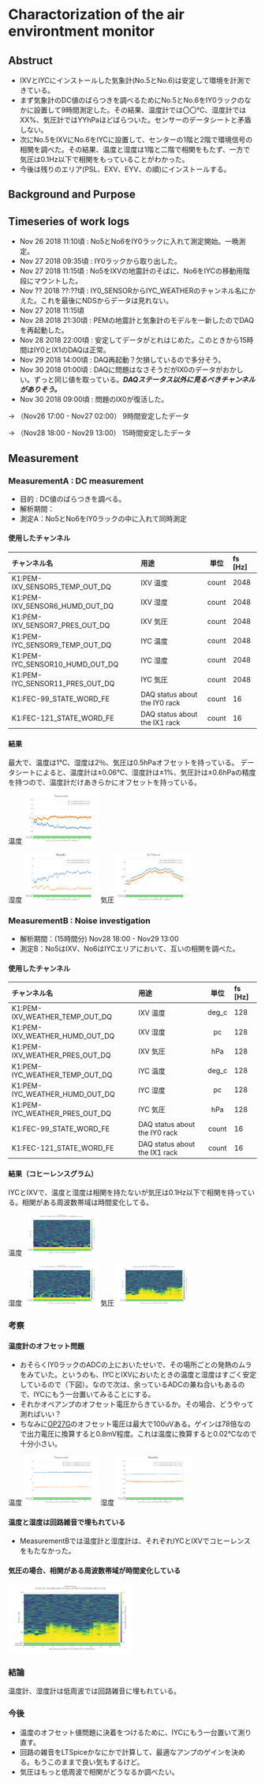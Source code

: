 # Charactorization of the air environtment monitor
## Abstruct
* IXVとIYCにインストールした気象計(No.5とNo.6)は安定して環境を計測できている。
* まず気象計のDC値のばらつきを調べるためにNo.5とNo.6をIY0ラックのなかに設置して9時間測定した。その結果、温度計では〇〇℃、湿度計ではXX%、気圧計ではYYhPaほどばらついた。センサーのデータシートと矛盾しない。
* 次にNo.5をIXVにNo.6をIYCに設置して、センターの1階と2階で環境信号の相関を調べた。その結果、温度と湿度は1階と二階で相関をもたず、一方で気圧は0.1Hz以下で相関をもっていることがわかった。
* 今後は残りのエリア(PSL、EXV、EYV、の順)にインストールする。


## Background and Purpose

 


## Timeseries of work logs
* Nov 26 2018 11:10頃 : No5とNo6をIY0ラックに入れて測定開始。一晩測定。
* Nov 27 2018 09:35頃 : IY0ラックから取り出した。
* Nov 27 2018 11:15頃 : No5をIXVの地震計のそばに、No6をIYCの移動用階段にマウントした。
* Nov ?? 2018 ??:??頃 : IY0_SENSORからIYC_WEATHERのチャンネル名にかえた。これを最後にNDSからデータは見れない。
* Nov 27 2018 11:15頃
* Nov 28 2018 21:30頃 : PEMの地震計と気象計のモデルを一新したのでDAQを再起動した。
* Nov 28 2018 22:00頃 : 安定してデータがとれはじめた。このときから15時間はIY0とIX1のDAQは正常。
* Nov 29 2018 14:00頃 : DAQ再起動？欠損しているので多分そう。
* Nov 30 2018 01:00頃 : DAQに問題はなさそうだがIX0のデータがおかしい。ずっと同じ値を取っている。***DAQステータス以外に見るべきチャンネルがありそう。***
* Nov 30 2018 09:00頃 : 問題のIX0が復活した。

-> （Nov26 17:00 - Nov27 02:00） 9時間安定したデータ

-> （Nov28 18:00 - Nov29 13:00） 15時間安定したデータ



## Measurement
### MeasurementA : DC measurement
* 目的 : DC値のばらつきを調べる。
* 解析期間：
* 測定A：No5とNo6をIY0ラックの中に入れて同時測定

#### 使用したチャンネル
| チャンネル名 | 用途 | 単位 | fs [Hz] |
|:-----------|:----|:----:|:--------|
| K1:PEM-IXV\_SENSOR5\_TEMP\_OUT\_DQ | IXV 温度 | count | 2048 |
| K1:PEM-IXV\_SENSOR6\_HUMD\_OUT\_DQ | IXV 湿度 | count | 2048 |
| K1:PEM-IXV\_SENSOR7\_PRES\_OUT\_DQ | IXV 気圧 | count | 2048 |
| K1:PEM-IYC\_SENSOR9\_TEMP\_OUT\_DQ | IYC 温度 | count | 2048 |
| K1:PEM-IYC\_SENSOR10\_HUMD\_OUT\_DQ | IYC 湿度 | count | 2048 |
| K1:PEM-IYC\_SENSOR11\_PRES\_OUT\_DQ | IYC 気圧 | count | 2048 |
| K1:FEC-99\_STATE\_WORD\_FE | DAQ status about the IY0 rack | count | 16 |
| K1:FEC-121\_STATE\_WORD\_FE | DAQ status about the IX1 rack | count | 16 |

#### 結果
最大で、温度は1℃、湿度は2％、気圧は0.5hPaオフセットを持っている。
データシートによると、温度計は±0.06℃、湿度計は±1%、気圧計は±0.6hPaの精度を持つので、温度計だけあきらかにオフセットを持っている。

温度
<img src='./measurementA/TimeSeries_temp.png' width='30%'>

湿度
<img src='./measurementA/TimeSeries_humd.png' width='30%'>
気圧
<img src='./measurementA/TimeSeries_baro.png' width='30%'>


### MeasurementB : Noise investigation
* 解析期間：(15時間分) Nov28 18:00 -  Nov29 13:00
* 測定B：No5はIXV、No6はIYCエリアにおいて、互いの相関を調べた。


#### 使用したチャンネル

| チャンネル名 | 用途 | 単位 | fs [Hz] |
|:-----------|:----|:----:|:--------|
| K1:PEM-IXV\_WEATHER\_TEMP\_OUT\_DQ | IXV 温度 | deg_c | 128 |
| K1:PEM-IXV\_WEATHER\_HUMD\_OUT\_DQ | IXV 湿度 | pc | 128 |
| K1:PEM-IXV\_WEATHER\_PRES\_OUT\_DQ | IXV 気圧 | hPa | 128 |
| K1:PEM-IYC\_WEATHER\_TEMP\_OUT\_DQ | IYC 温度 | deg_c | 128 |
| K1:PEM-IYC\_WEATHER\_HUMD\_OUT\_DQ | IYC 湿度 | pc | 128 |
| K1:PEM-IYC\_WEATHER\_PRES\_OUT\_DQ | IYC 気圧 | hPa | 128 |
| K1:FEC-99\_STATE\_WORD\_FE | DAQ status about the IY0 rack | count | 16 |
| K1:FEC-121\_STATE\_WORD\_FE | DAQ status about the IX1 rack | count | 16 |

#### 結果（コヒーレンスグラム）
IYCとIXVで、温度と湿度は相関を持たないが気圧は0.1Hz以下で相関を持っている。相関がある周波数帯域は時間変化してる。

温度
<img src="./measurementB/Coherencegram_K1:PEM-IXV_WEATHER_TEMP_OUT_DQ_K1:PEM-IYC_WEATHER_TEMP_OUT_DQ.png" width="30%">

湿度
<img src="./measurementB/Coherencegram_K1:PEM-IXV_WEATHER_HUMD_OUT_DQ_K1:PEM-IYC_WEATHER_HUMD_OUT_DQ.png" width="30%">
気圧
<img src="./measurementB/Coherencegram_K1:PEM-IXV_WEATHER_PRES_OUT_DQ_K1:PEM-IYC_WEATHER_PRES_OUT_DQ.png" width="30%">

### 考察
#### 温度計のオフセット問題
* おそらくIY0ラックのADCの上においたせいで、その場所ごとの発熱のムラをみていた。というのも、IYCとIXVにおいたときの温度と湿度はすごく安定しているので（下図）。なので次は、余っているADCの兼ね合いもあるので、IYCにもう一台置いてみることにする。
* それかオペアンプのオフセット電圧からきているか。その場合、どうやって測ればいい？
 * ちなみに[OP27G](https://www.analog.com/media/en/technical-documentation/data-sheets/op27.pdf)のオフセット電圧は最大で100uVある。ゲインは78倍なので出力電圧に換算すると0.8mV程度。これは温度に換算すると0.02℃なので十分小さい。

温度
<img src='./measurementB/TimeSeries_temp.png' width='30%'>
湿度
<img src='./measurementB/TimeSeries_humd.png' width='30%'>



#### 温度と湿度は回路雑音で埋もれている
* MeasurementBでは温度計と湿度計は、それぞれIYCとIXVでコヒーレンスをもたなかった。

#### 気圧の場合、相関がある周波数帯域が時間変化している

<img src="./measurementB/Coherencegram_K1:PEM-IXV_WEATHER_PRES_OUT_DQ_K1:PEM-IYC_WEATHER_PRES_OUT_DQ.png" width="50%">


### 結論
温度計、湿度計は低周波では回路雑音に埋もれている。

### 今後
* 温度のオフセット値問題に決着をつけるために、IYCにもう一台置いて測り直す。
* 回路の雑音をLTSpiceかなにかで計算して、最適なアンプのゲインを決める。もうこのままで良い気もするけど。
* 気圧はもっと低周波で相関がどうなるか調べたい。
